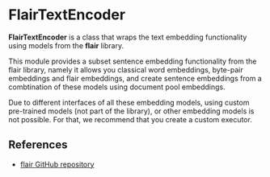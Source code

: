 # FlairTextEncoder

**FlairTextEncoder** is a class that wraps the text embedding functionality using models from the **flair** library.
 
This module provides a subset sentence embedding functionality from the flair library, namely it allows you classical word embeddings, byte-pair embeddings and flair embeddings, and create sentence embeddings from a combtination of these models using document pool embeddings.

Due to different interfaces of all these embedding models, using custom pre-trained models (not part of the library), or other embedding models is not possible. For that, we recommend that you create a custom executor.


## References

- [flair GitHub repository](https://github.com/flairNLP/flair)

<!-- version=v0.3 -->

